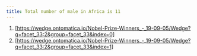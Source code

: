 ```yaml
---
title: Total number of male in Africa is 11
---
```


1. [https://wedge.ontomatica.io/Nobel-Prize-Winners_-_19-09-05/Wedge?q=facet_33:2&group=facet_33&index=0]
2. [https://wedge.ontomatica.io/Nobel-Prize-Winners_-_19-09-05/Wedge?q=facet_33:2&group=facet_33&index=1]
